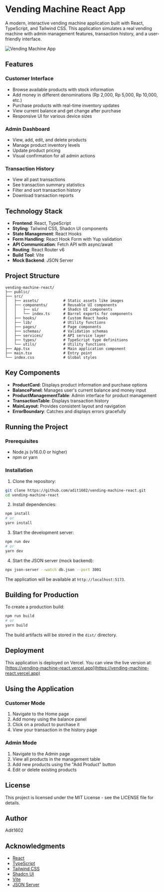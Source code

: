 # Vending Machine React App

A modern, interactive vending machine application built with React, TypeScript, and Tailwind CSS. This application simulates a real vending machine with admin management features, transaction history, and a user-friendly interface.

![Vending Machine App](https://via.placeholder.com/800x400?text=Vending+Machine+App)

## Features

### Customer Interface

- Browse available products with stock information
- Add money in different denominations (Rp 2,000, Rp 5,000, Rp 10,000, etc.)
- Purchase products with real-time inventory updates
- View current balance and get change after purchase
- Responsive UI for various device sizes

### Admin Dashboard

- View, add, edit, and delete products
- Manage product inventory levels
- Update product pricing
- Visual confirmation for all admin actions

### Transaction History

- View all past transactions
- See transaction summary statistics
- Filter and sort transaction history
- Download transaction reports

## Technology Stack

- **Frontend**: React, TypeScript
- **Styling**: Tailwind CSS, Shadcn UI components
- **State Management**: React Hooks
- **Form Handling**: React Hook Form with Yup validation
- **API Communication**: Fetch API with async/await
- **Routing**: React Router v6
- **Build Tool**: Vite
- **Mock Backend**: JSON Server

## Project Structure

```
vending-machine-react/
├── public/
├── src/
│   ├── assets/           # Static assets like images
│   ├── components/       # Reusable UI components
│   │   ├── ui/           # Shadcn UI components
│   │   └── index.ts      # Barrel exports for components
│   ├── hooks/            # Custom React hooks
│   ├── lib/              # Utility functions
│   ├── pages/            # Page components
│   ├── schemas/          # Validation schemas
│   ├── services/         # API service layer
│   ├── types/            # TypeScript type definitions
│   └── utils/            # Utility functions
├── App.tsx               # Main application component
├── main.tsx              # Entry point
└── index.css             # Global styles
```

## Key Components

- **ProductCard**: Displays product information and purchase options
- **BalancePanel**: Manages user's current balance and money input
- **ProductManagementTable**: Admin interface for product management
- **TransactionTable**: Displays transaction history
- **MainLayout**: Provides consistent layout and navigation
- **ErrorBoundary**: Catches and displays errors gracefully

## Running the Project

### Prerequisites

- Node.js (v16.0.0 or higher)
- npm or yarn

### Installation

1. Clone the repository:

```bash
git clone https://github.com/adit1602/vending-machine-react.git
cd vending-machine-react
```

2. Install dependencies:

```bash
npm install
# or
yarn install
```

3. Start the development server:

```bash
npm run dev
# or
yarn dev
```

4. Start the JSON server (mock backend):

```bash
npx json-server --watch db.json --port 3001
```

The application will be available at `http://localhost:5173`.

## Building for Production

To create a production build:

```bash
npm run build
# or
yarn build
```

The build artifacts will be stored in the `dist/` directory.

## Deployment

This application is deployed on Vercel. You can view the live version at: [https://vending-machine-react.vercel.app](https://vending-machine-react.vercel.app)

## Using the Application

### Customer Mode

1. Navigate to the Home page
2. Add money using the balance panel
3. Click on a product to purchase it
4. View your transaction in the history page

### Admin Mode

1. Navigate to the Admin page
2. View all products in the management table
3. Add new products using the "Add Product" button
4. Edit or delete existing products

## License

This project is licensed under the MIT License - see the LICENSE file for details.

## Author

Adit1602

## Acknowledgments

- [React](https://reactjs.org/)
- [TypeScript](https://www.typescriptlang.org/)
- [Tailwind CSS](https://tailwindcss.com/)
- [Shadcn UI](https://ui.shadcn.com/)
- [Vite](https://vitejs.dev/)
- [JSON Server](https://github.com/typicode/json-server)

```

```
